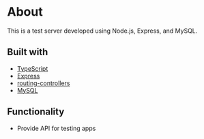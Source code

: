# About

This is a test server developed using Node.js, Express, and MySQL.

## Built with

- [TypeScript](https://www.typescriptlang.org/)
- [Express](https://expressjs.com/)
- [routing-controllers](https://www.npmjs.com/package/routing-controllers)
- [MySQL](https://www.mysql.com/)

## Functionality

- Provide API for testing apps
